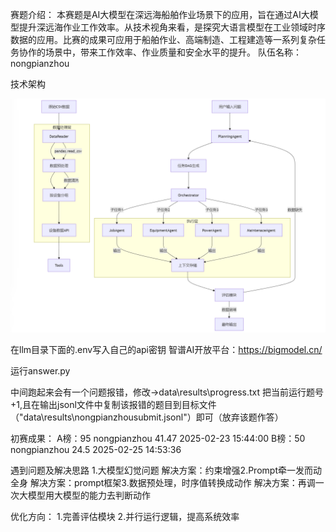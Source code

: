 赛题介绍：
本赛题是AI大模型在深远海船舶作业场景下的应用，旨在通过AI大模型提升深远海作业工作效率。从技术视角来看，是探究大语言模型在工业领域时序数据的应用。比赛的成果可应用于船舶作业、高端制造、工程建造等一系列复杂任务协作的场景中，带来工作效率、作业质量和安全水平的提升。
队伍名称：
nongpianzhou

技术架构

![Snipaste_2025-02-28_11-40-00](Snipaste_2025-02-28_11-40-00.png)

在llm目录下面的.env写入自己的api密钥 智谱AI开放平台：https://bigmodel.cn/

运行answer.py

中间跑起来会有一个问题报错，修改->data\results\progress.txt 把当前运行题号+1,且在输出jsonl文件中复制该报错的题目到目标文件（"data\results\nongpianzhousubmit.jsonl"）即可（放弃该题作答）


初赛成果：
A榜：95	nongpianzhou	41.47	2025-02-23 15:44:00
B榜：50	nongpianzhou	24.5	2025-02-25 14:53:36


遇到问题及解决思路​
1.大模型幻觉问题 解决方案：约束增强​
2.Prompt牵一发而动全身 解决方案：prompt框架​
3.数据预处理，时序值转换成动作 解决方案：再调一次大模型用大模型的能力去判断动作


优化方向：
1.完善评估模块
2.并行运行逻辑，提高系统效率
